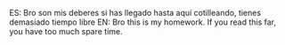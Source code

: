 ES: Bro son mis deberes si has llegado hasta aquí cotilleando, tienes demasiado tiempo libre EN: Bro this is my homework. If you read this far, you have too much spare time.
